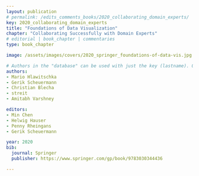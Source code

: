 ```yaml
---
layout: publication
# permalink: /edits_comments_books/2020_collaborating_domain_experts/
key: 2020_collaborating_domain_experts
title: "Foundations of Data Visualization"
chapter: "Collaborating Successfully with Domain Experts"
# editorial | book_chapter | commentaries
type: book_chapter

image: /assets/images/covers/2020_springer_foundations-of-data-vis.jpg

# Authors in the "database" can be used with just the key (lastname). Others can be written properly.
authors:
- Mario Hlawitschka
- Gerik Scheuermann
- Christian Blecha
- streit
- Amitabh Varshney

editors: 
- Min Chen
- Helwig Hauser
- Penny Rheingans
- Gerik Scheuermann 

year: 2020
bib:
  journal: Springer
  publisher: https://www.springer.com/gp/book/9783030344436

---
```





